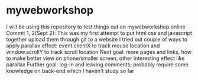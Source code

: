 # mywebworkshop
I will be using this repository to test things out on mywebworkshop.online
Commit 1, 2(Sept 2):
  This was my first attempt to put html css and javascript together upload them through git to a website
  I tried out couple of ways to apply parallax effect: event.clientX to track mouse location and window.scrollY to track scroll location
  Next goal: more pages and links, how to make better view on phone/smaller screen, other interesting effect like parallax
  Further goal: log-in and leaving comments; probably require some knowledge on back-end which I haven't study so far
